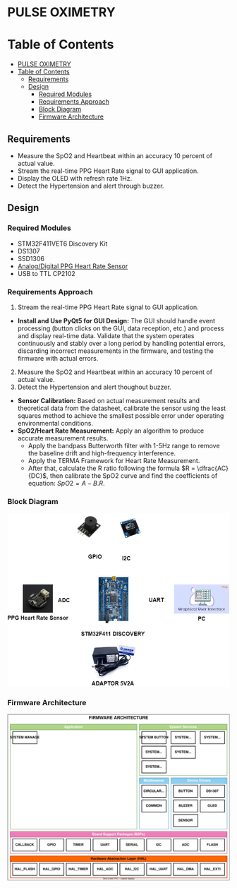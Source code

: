 # PULSE OXIMETRY

# Table of Contents
- [PULSE OXIMETRY](#pulse-oximetry)
- [Table of Contents](#table-of-contents)
  - [Requirements](#requirements)
  - [Design](#design)
    - [Required Modules](#required-modules)
    - [Requirements Approach](#requirements-approach)
    - [Block Diagram](#block-diagram)
    - [Firmware Architecture](#firmware-architecture)

<a id="#1-requirements"></a>

## Requirements

* Measure the SpO2 and Heartbeat within an accuracy 10 percent of actual value.
* Stream the real-time PPG Heart Rate signal to GUI application.
* Display the OLED with refresh rate 1Hz.
* Detect the Hypertension and alert through buzzer.

<a id="#firmware-architecture"></a>

## Design

### Required Modules

* STM32F411VET6 Discovery Kit
* DS1307
* SSD1306
* [Analog/Digital PPG Heart Rate Sensor](https://hshop.vn/products/cam-bien-nhip-tim-dfrobot-gravity-analog-digital-ppg-heart-rate-sensor)
* USB to TTL CP2102 


### Requirements Approach
1. Stream the real-time PPG Heart Rate signal to GUI application.

* **Install and Use PyQt5 for GUI Design:** The GUI should handle event processing (button clicks on the GUI, data reception, etc.) and process and display real-time data. Validate that the system operates continuously and stably over a long period by handling potential errors, discarding incorrect measurements in the firmware, and testing the firmware with actual errors.
  
2. Measure the SpO2 and Heartbeat within an accuracy 10 percent of actual value.
3. Detect the Hypertension and alert thoughout buzzer.
* **Sensor Calibration:** Based on actual measurement results and theoretical data from the datasheet, calibrate the sensor using the least squares method to achieve the smallest possible error under operating environmental conditions.
* **SpO2/Heart Rate Measurement:** Apply an algorithm to produce accurate measurement results.
  * Apply the bandpass Butterworth filter with 1-5Hz range to remove the baseline drift and high-frequency interference.
  * Apply the TERMA Framework for Heart Rate Measurement.
  * After that, calculate the R ratio following the formula $R = \dfrac{AC}{DC}$, then calibrate the SpO2 curve and find the coefficients of equation: $SpO2 = A - B.R$.

### Block Diagram

 <p align="center">
  <img src="./img/block_diagram.png" alt="Block Diagram" width="600" height="auto">
</p>

### Firmware Architecture

 <p align="center">
  <img src="./img/firmware_architecture.svg" alt="Firmware Architecture" width="600" height="auto">
</p>